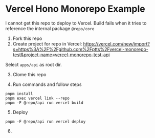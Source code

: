 # Vercel Hono Monorepo Example

I cannot get this repo to deploy to Vercel. 
Build fails when it tries to reference the internal package `@repo/core`

1. Fork this repo
2. Create project for repo in Vercel:
https://vercel.com/new/import?s=https%3A%2F%2Fgithub.com%2Fptts%2Fvercel-monorepo-test&project-name=vercel-monorepo-test-api

Select `apps/api` as root dir.

3. Clome this repo

4. Run commands and follow steps
```
pnpm install
pnpm exec vercel link --repo
pnpm -F @repo/api run vercel build
```

5. Deploy
```
pnpm -F @repo/api run vercel deploy
```

6. 